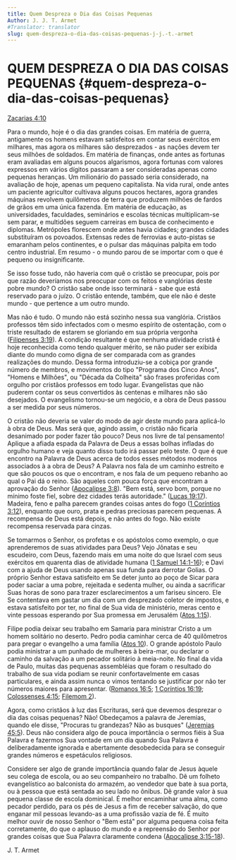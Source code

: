 ```yaml
---
title: Quem Despreza o Dia das Coisas Pequenas
Author: J. J. T. Armet 
#Translator: translator
slug: quem-despreza-o-dia-das-coisas-pequenas-j-j.-t.-armet
---
```


# QUEM DESPREZA O DIA DAS COISAS PEQUENAS {#quem-despreza-o-dia-das-coisas-pequenas}

[Zacarias 4:10](http://mysword.info/b?r=Zec_4:10)

Para o mundo, hoje é o dia das grandes coisas. Em matéria de guerra, antigamente os homens estavam satisfeitos em contar seus exércitos em milhares, mas agora os milhares são desprezados - as nações devem ter seus milhões de soldados. Em matéria de finanças, onde antes as fortunas eram avaliadas em alguns poucos algarismos, agora fortunas com valores expressos em vários dígitos passaram a ser consideradas apenas como pequenas heranças. Um milionário do passado seria considerado, na avaliação de hoje, apenas um pequeno capitalista. Na vida rural, onde antes um paciente agricultor cultivava alguns poucos hectares, agora grandes máquinas revolvem quilômetros de terra que produzem milhões de fardos de grãos em uma única fazenda. Em matéria de educação, as universidades, faculdades, seminários e escolas técnicas multiplicam-se sem parar, e multidões seguem carreiras em busca de conhecimento e diplomas. Metrópoles florescem onde antes havia cidades; grandes cidades substituíram os povoados. Extensas redes de ferrovias e auto-pistas se emaranham pelos continentes, e o pulsar das máquinas palpita em todo centro industrial. Em resumo - o mundo parou de se importar com o que é pequeno ou insignificante.

Se isso fosse tudo, não haveria com quê o cristão se preocupar, pois por que razão deveríamos nos preocupar com os feitos e vanglórias deste pobre mundo? O cristão sabe onde isso terminará - sabe que está reservado para o juízo. O cristão entende, também, que ele não é deste mundo - que pertence a um outro mundo.

Mas não é tudo. O mundo não está sozinho nessa sua vanglória. Cristãos professos têm sido infectados com o mesmo espírito de ostentação, com o triste resultado de estarem se gloriando em sua própria vergonha ([Filipenses 3:19](http://mysword.info/b?r=Php_3:19)). A condição resultante é que nenhuma atividade cristã é hoje reconhecida como tendo qualquer mérito, se não puder ser exibida diante do mundo como digna de ser comparada com as grandes realizações do mundo. Dessa forma introduziu-se a cobiça por grande número de membros, e movimentos do tipo &quot;Programa dos Cinco Anos&quot;, &quot;Homens e Milhões&quot;, ou &quot;Década da Colheita&quot; são frases proferidas com orgulho por cristãos professos em todo lugar. Evangelistas que não puderem contar os seus convertidos às centenas e milhares não são desejados. O evangelismo tornou-se um negócio, e a obra de Deus passou a ser medida por seus números.

O cristão não deveria se valer do modo de agir deste mundo para aplicá-lo à obra de Deus. Mas será que, agindo assim, o cristão não ficaria desanimado por poder fazer tão pouco? Deus nos livre de tal pensamento! Aplique a afiada espada da Palavra de Deus a essas bolhas infladas do orgulho humano e veja quanto disso tudo irá passar pelo teste. O que é que encontro na Palavra de Deus acerca de todos esses métodos modernos associados à a obra de Deus? A Palavra nos fala de um caminho estreito e que são poucos os que o encontram, e nos fala de um pequeno rebanho ao qual o Pai dá o reino. São aqueles com pouca força que encontram a aprovação do Senhor ([Apocalipse 3:8](http://mysword.info/b?r=Rev_3:8)). &quot;Bem está, servo bom, porque no mínimo foste fiel, sobre dez cidades terás autoridade.&quot; ([Lucas 19:17](http://mysword.info/b?r=Luk_19:17)). Madeira, feno e palha parecem grandes coisas antes do fogo ([1 Coríntios 3:12](http://mysword.info/b?r=1Co_3:12)), enquanto que ouro, prata e pedras preciosas parecem pequenas. A recompensa de Deus está depois, e não antes do fogo. Não existe recompensa reservada para cinzas.

Se tomarmos o Senhor, os profetas e os apóstolos como exemplo, o que aprenderemos de suas atividades para Deus? Vejo Jônatas e seu escudeiro, com Deus, fazendo mais em uma noite do que Israel com seus exércitos em quarenta dias de atividade humana ([1 Samuel 14:1-16](http://mysword.info/b?r=1Sa_14:1-16)); e Davi com a ajuda de Deus usando apenas sua funda para derrotar Golias. O próprio Senhor estava satisfeito em Se deter junto ao poço de Sicar para poder saciar a uma pobre, rejeitada e sedenta mulher, ou ainda a sacrificar Suas horas de sono para trazer esclarecimentos a um fariseu sincero. Ele Se contentava em gastar um dia com um desprezado coletor de impostos, e estava satisfeito por ter, no final de Sua vida de ministério, meras cento e vinte pessoas esperando por Sua promessa em Jerusalém ([Atos 1:15](http://mysword.info/b?r=Act_1:15)).

Filipe podia deixar seu trabalho em Samaria para ministrar Cristo a um homem solitário no deserto. Pedro podia caminhar cerca de 40 quilômetros para pregar o evangelho a uma família ([Atos 10](http://mysword.info/b?r=Act_10)). O grande apóstolo Paulo podia ministrar a um punhado de mulheres à beira-mar, ou declarar o caminho da salvação a um pecador solitário à meia-noite. No final da vida de Paulo, muitas das pequenas assembléias que foram o resultado do trabalho de sua vida podiam se reunir confortavelmente em casas particulares, e ainda assim nunca o vimos tentando se justificar por não ter números maiores para apresentar. ([Romanos 16:5](http://mysword.info/b?r=Rom_16:5); [1 Coríntios 16:19](http://mysword.info/b?r=1Co_16:19); [Colossenses 4:15](http://mysword.info/b?r=col_4:15); [Filemom 2](http://mysword.info/b?r=Phm_1:2)).

Agora, como cristãos à luz das Escrituras, será que devemos desprezar o dia das coisas pequenas? Não! Obedeçamos a palavra de Jeremias, quando ele disse, &quot;Procuras tu grandezas? Não as busques&quot; ([Jeremias 45:5](http://mysword.info/b?r=Jer_45:5)). Deus não considera algo de pouca importância o sermos fiéis à Sua Palavra e fazermos Sua vontade em um dia quando Sua Palavra é deliberadamente ignorada e abertamente desobedecida para se conseguir grandes números e espetáculos religiosos.

Considere ser algo de grande importância quando falar de Jesus àquele seu colega de escola, ou ao seu companheiro no trabalho. Dê um folheto evangelístico ao balconista do armazém, ao vendedor que bate à sua porta, ou à pessoa que está sentada ao seu lado no ônibus. Dê grande valor à sua pequena classe de escola dominical. É melhor encaminhar uma alma, como pecador perdido, para os pés de Jesus a fim de receber salvação, do que enganar mil pessoas levando-as a uma profissão vazia de fé. É muito melhor ouvir de nosso Senhor o &quot;Bem está&quot; por alguma pequena coisa feita corretamente, do que o aplauso do mundo e a repreensão do Senhor por grandes coisas que Sua Palavra claramente condena ([Apocalipse 3:15-18](http://mysword.info/b?r=Rev_3:15-18)).

J. T. Armet